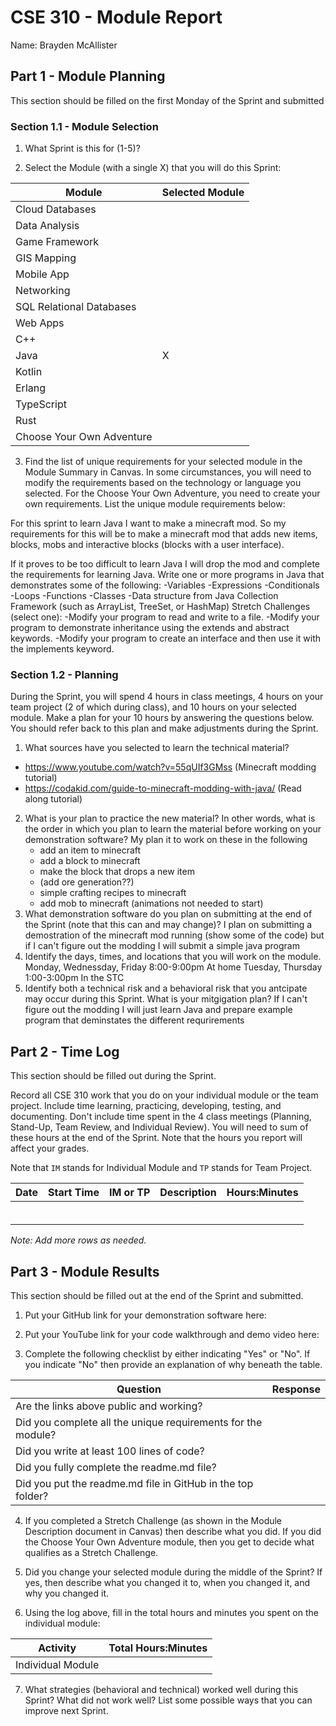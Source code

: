 # CSE 310 - Module Report

Name: Brayden McAllister

## Part 1 - Module Planning

This section should be filled on the first Monday of the Sprint and submitted

### Section 1.1 - Module Selection

1. What Sprint is this for (1-5)?

2. Select the Module (with a single X) that you will do this Sprint:

|Module                   |Selected Module|
|-------------------------|---------------|
|Cloud Databases          |               |
|Data Analysis            |               |
|Game Framework           |               |
|GIS Mapping              |               |
|Mobile App               |               |
|Networking               |               |
|SQL Relational Databases |               |
|Web Apps                 |               |
|C++                      |               |
|Java                     |       X       |
|Kotlin                   |               |
|Erlang                   |               |
|TypeScript               |               |
|Rust                     |               |
|Choose Your Own Adventure|               |

3. Find the list of unique requirements for your selected module in the Module Summary in Canvas.  In some circumstances, you will need to modify the requirements based on the technology or language you selected.  For the Choose Your Own Adventure, you need to create your own requirements.  List the unique module requirements below:

For this sprint to learn Java I want to make a minecraft mod. So my requirements for this will be to make a minecraft mod that adds new items, blocks, mobs and interactive blocks (blocks with a user interface).

If it proves to be too difficult to learn Java I will drop the mod and complete the requirements for learning Java.
Write one or more programs in Java that demonstrates some of the following:
    -Variables
    -Expressions
    -Conditionals
    -Loops
    -Functions
    -Classes
    -Data structure from Java Collection Framework (such as ArrayList, TreeSet, or HashMap)
Stretch Challenges (select one):
    -Modify your program to read and write to a file.
    -Modify your program to demonstrate inheritance using the extends and abstract keywords.
    -Modify your program to create an interface and then use it with the implements keyword.

### Section 1.2 - Planning

During the Sprint, you will spend 4 hours in class meetings, 4 hours on your team project (2 of which during class), and 10 hours on your selected module.  Make a plan for your 10 hours by answering the questions below.  You should refer back to this plan and make adjustments during the Sprint.

1. What sources have you selected to learn the technical material?
 - https://www.youtube.com/watch?v=55qUIf3GMss (Minecraft modding tutorial)
 - https://codakid.com/guide-to-minecraft-modding-with-java/ (Read along tutorial)
2. What is your plan to practice the new material?  In other words, what is the order in which you plan to learn the material before working on your demonstration software?
    My plan it to work on these in the following
     - add an item to minecraft
     - add a block to minecraft
     - make the block that drops a new item
     - (add ore generation??)
     - simple crafting recipes to minecraft
     - add mob to minecraft (animations not needed to start)
3. What demonstration software do you plan on submitting at the end of the Sprint (note that this can and may change)?
    I plan on submitting a demostration of the minecraft mod running (show some of the code) but if I can't figure out the modding I will submit a simple java program
4. Identify the days, times, and locations that you will work on the module.
    Monday, Wednessday, Friday 8:00-9:00pm At home
    Tuesday, Thursday 1:00-3:00pm In the STC
5. Identify both a technical risk and a behavioral risk that you antcipate may occur during this Sprint.  What is your mitgigation plan?
    If I can't figure out the modding I will just learn Java and prepare example program that deminstates the different requrirements


## Part 2 - Time Log

This section should be filled out during the Sprint. 

Record all CSE 310 work that you do on your individual module or the team project.  Include time learning, practicing, developing, testing, and documenting.  Don't include time spent in the 4 class meetings (Planning, Stand-Up, Team Review, and Individual Review).  You will need to sum of these hours at the end of the Sprint. Note that the hours you report will affect your grades.

Note that `IM` stands for Individual Module and `TP` stands for Team Project.  

|Date      |Start Time|IM or TP|Description                                 |Hours:Minutes|
|----------|----------|--------|--------------------------------------------|-------------|
|          |          |        |                                            |             |
|          |          |        |                                            |             |
|          |          |        |                                            |             |
|          |          |        |                                            |             |
|          |          |        |                                            |             |
|          |          |        |                                            |             |

_Note: Add more rows as needed._


## Part 3 - Module Results

This section should be filled out at the end of the Sprint and submitted.

1. Put your GitHub link for your demonstration software here: 

2. Put your YouTube link for your code walkthrough and demo video here:

3. Complete the following checklist by either indicating "Yes" or "No". If you indicate "No" then provide an explanation of why beneath the table.

|Question                                                    |Response|
|------------------------------------------------------------|--------|
|Are the links above public and working?                     |        |
|Did you complete all the unique requirements for the module?|        |
|Did you write at least 100 lines of code?                   |        |
|Did you fully complete the readme.md file?                  |        |
|Did you put the readme.md file in GitHub in the top folder? |        |

4. If you completed a Stretch Challenge (as shown in the Module Description document in Canvas) then describe what you did.  If you did the Choose Your Own Adventure module, then you get to decide what qualifies as a Stretch Challenge.

5. Did you change your selected module during the middle of the Sprint?  If yes, then describe what you changed it to, when you changed it, and why you changed it.

6. Using the log above, fill in the total hours and minutes you spent on the individual module:

|Activity         |Total Hours:Minutes|
|-----------------|-------------------|
|Individual Module|                   |

7. What strategies (behavioral and technical) worked well during this Sprint?  What did not work well?  List some possible ways that you can improve next Sprint.

